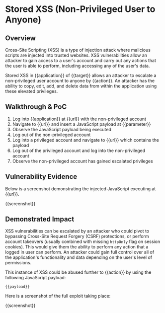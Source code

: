 # Stored XSS (Non-Privileged User to Anyone)

## Overview

Cross-Site Scripting (XSS) is a type of injection attack where malicious scripts are injected into trusted websites. XSS vulnerabilities allow an attacker to gain access to a user's account and carry out any actions that the user is able to perform, including accessing any of the user's data. 

Stored XSS in {{application}} of {{target}} allows an attacker to escalate a non-privileged user account to anyone by {{action}}. An attacker has the ability to copy, edit, add, and delete data from within the application using these elevated privileges.

## Walkthrough & PoC

1. Log into {{application}} at {{url}} with the non-privileged account
1. Navigate to {{url}} and insert a JavaScript payload at {{parameter}}
1. Observe the JavaScript payload being executed
1. Log out of the non-privileged account
1. Log into a privileged account and navigate to {{url}} which contains the payload
1. Log out of the privileged account and log into the non-privileged account
1. Observe the non-privileged account has gained escalated privileges

## Vulnerability Evidence

Below is a screenshot demonstrating the injected JavaScript executing at {{url}}.

{{screenshot}}

## Demonstrated Impact

XSS vulnerabilities can be escalated by an attacker who could pivot to bypassing Cross-Site Request Forgery (CSRF) protections, or perform account takeovers (usually combined with missing `httpOnly` flag on session cookies). This would give them the ability to perform any action that a logged in user can perform. An attacker could gain full control over all of the application's functionality and data depending on the user's level of permissions. 

This instance of XSS could be abused further to {{action}} by using the following JavaScript payload:

```
{{payload}}
```

Here is a screenshot of the full exploit taking place:

{{screenshot}}
